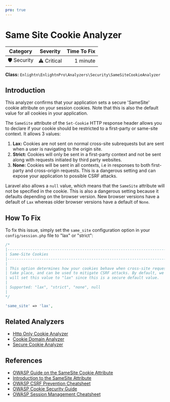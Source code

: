 ```yaml
---
pro: true
---
```


# Same Site Cookie Analyzer <Badge text="PRO" type="tip"/>

| Category       | Severity   | Time To Fix  |
| -------------  |:----------:| ------------:|
| 🛡️ Security    | ⚠️ Critical | 1 minute     |

**Class:** `Enlightn\EnlightnPro\Analyzers\Security\SameSiteCookieAnalyzer`

## Introduction

This analyzer confirms that your application sets a secure 'SameSite' cookie attribute on your session cookies. Note that this is also the default value for all cookies in your application.

The `SameSite` attribute of the `Set-Cookie` HTTP response header allows you to declare if your cookie should be restricted to a first-party or same-site context. It allows 3 values:

1. **Lax:** Cookies are not sent on normal cross-site subrequests but are sent when a user is navigating to the origin site.
2. **Strict:** Cookies will only be sent in a first-party context and not be sent along with requests initiated by third party websites.
3. **None:** Cookies will be sent in all contexts, i.e in responses to both first-party and cross-origin requests. This is a dangerous setting and can expose your application to possible CSRF attacks.

Laravel also allows a `null` value, which means that the `SameSite` attribute will not be specified in the cookie. This is also a dangerous setting because it defaults depending on the browser version. New browser versions have a default of `Lax` whereas older browser versions have a default of `None`.

## How To Fix

To fix this issue, simply set the `same_site` configuration option in your `config/session.php` file to "lax" or "strict":

```php
/*
|--------------------------------------------------------------------------
| Same-Site Cookies
|--------------------------------------------------------------------------
|
| This option determines how your cookies behave when cross-site requests
| take place, and can be used to mitigate CSRF attacks. By default, we
| will set this value to "lax" since this is a secure default value.
|
| Supported: "lax", "strict", "none", null
|
*/

'same_site' => 'lax',
```

## Related Analyzers

- [Http Only Cookie Analyzer](http-only-cookie-analyzer.html)
- [Cookie Domain Analyzer](cookie-domain-analyzer.html)
- [Secure Cookie Analyzer](secure-cookie-analyzer.html)

## References

- [OWASP Guide on the SameSite Cookie Attribute](https://owasp.org/www-community/SameSite)
- [Introduction to the SameSite Attribute](https://developer.mozilla.org/en-US/docs/Web/HTTP/Headers/Set-Cookie/SameSite)
- [OWASP CSRF Prevention Cheatsheet](https://cheatsheetseries.owasp.org/cheatsheets/Cross-Site_Request_Forgery_Prevention_Cheat_Sheet.html)
- [OWASP Cookie Security Guide](https://owasp.org/www-chapter-london/assets/slides/OWASPLondon20171130_Cookie_Security_Myths_Misconceptions_David_Johansson.pdf)
- [OWASP Session Management Cheatsheet](https://cheatsheetseries.owasp.org/cheatsheets/Session_Management_Cheat_Sheet.html)